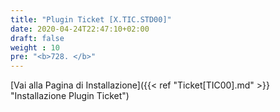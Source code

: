```yaml
---
title: "Plugin Ticket [X.TIC.STD00]"
date: 2020-04-24T22:47:10+02:00
draft: false
weight : 10
pre: "<b>728. </b>"
---
```


[Vai alla Pagina di Installazione]({{< ref "Ticket[TIC00].md" >}} "Installazione Plugin Ticket")
